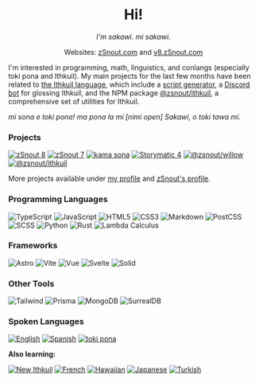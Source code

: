 <h1 align="center">Hi!</h1>

<p align="center"><em>I'm sakawi. mi sakawi.</em></p>

<p align="center">
  Websites: <a href="https://zsnout.com/">zSnout.com</a> and <a href="https://v8.zsnout.com/">v8.zSnout.com</a> <br />
</p>

I'm interested in programming, math, linguistics, and conlangs (especially toki pona and Ithkuil). My main projects for the last few months have been related to [the Ithkuil language](http://ithkuil.net), which include a [script generator](https://v8.zsnout.com/ithkuil/script), a [Discord bot](https://discord.gg/qpM7dYyz4Q) for glossing Ithkuil, and the NPM package [@zsnout/ithkuil](https://npmjs.com/package/@zsnout/ithkuil), a comprehensive set of utilities for Ithkuil.

_mi sona e toki pona! ma pona la mi \[nimi open\] Sakawi, o toki tawa mi._

### Projects

[![zSnout 8](https://img.shields.io/badge/zsnout_8-black?style=for-the-badge)](https://v8.zsnout.com/)
[![zSnout 7](https://img.shields.io/badge/zsnout_7-black?style=for-the-badge)](https://zsnout.com/)
[![kama sona](https://img.shields.io/badge/kama_sona-black?style=for-the-badge)](https://ks.zsnout.com/)
[![Storymatic 4](https://img.shields.io/badge/storymatic_4-black?style=for-the-badge)](https://storymatic.zsnout.com/)
[![@zsnout/willow](https://img.shields.io/badge/%40zsnout%2Fwillow-black?style=for-the-badge&icon=npm)](https://npmjs.com/package/@zsnout/willow)
[![@zsnout/ithkuil](https://img.shields.io/badge/%40zsnout%2Fithkuil-black?style=for-the-badge&icon=npm)](https://npmjs.org/package/@zsnout/ithkuil)

More projects available under [my profile](https://github.com/zsakowitz) and [zSnout's profile](https://github.com/zSnout).

### Programming Languages

![TypeScript](https://img.shields.io/badge/typescript-black?style=for-the-badge&logo=typescript)
![JavaScript](https://img.shields.io/badge/javascript-black?style=for-the-badge&logo=javascript)
![HTML5](https://img.shields.io/badge/html-black?style=for-the-badge&logo=html5)
![CSS3](https://img.shields.io/badge/css-black?style=for-the-badge&logo=css3)
![Markdown](https://img.shields.io/badge/markdown-black?style=for-the-badge&logo=markdown)
![PostCSS](https://img.shields.io/badge/postcss-black?style=for-the-badge&logo=postcss)
![SCSS](https://img.shields.io/badge/scss-black?style=for-the-badge&logo=sass)
![Python](https://img.shields.io/badge/python-black?style=for-the-badge&logo=python)
![Rust](https://img.shields.io/badge/rust-black?style=for-the-badge&logo=rust)
![Lambda Calculus](https://img.shields.io/badge/lambda_calculus-black?style=for-the-badge)

### Frameworks

![Astro](https://img.shields.io/badge/astro-black?style=for-the-badge&logo=astro)
![Vite](https://img.shields.io/badge/vite-black?style=for-the-badge&logo=vite)
![Vue](https://img.shields.io/badge/vue-black?style=for-the-badge&logo=vue.js)
![Svelte](https://img.shields.io/badge/svelte-black?style=for-the-badge&logo=svelte)
![Solid](https://img.shields.io/badge/solid-black?style=for-the-badge&logo=solid)

### Other Tools

![Tailwind](https://img.shields.io/badge/tailwind-black?style=for-the-badge&logo=tailwindcss)
![Prisma](https://img.shields.io/badge/prisma-black?style=for-the-badge&logo=prisma)
![MongoDB](https://img.shields.io/badge/mongodb-black?style=for-the-badge&logo=mongodb)
![SurrealDB](https://img.shields.io/badge/surrealdb-black?style=for-the-badge&logo=surrealdb)

### Spoken Languages

[![English](https://img.shields.io/badge/english-black?style=for-the-badge)](https://en.wikipedia.org/wiki/English_language)
[![Spanish](https://img.shields.io/badge/spanish-black?style=for-the-badge)](https://en.wikipedia.org/wiki/Spanish_language)
[![toki pona](https://img.shields.io/badge/toki_pona-black?style=for-the-badge)](http://tokipona.org/)

**Also learning:**

[![New Ithkuil](https://img.shields.io/badge/new_ithkuil-black?style=for-the-badge)](http://ithkuil.net/)
[![French](https://img.shields.io/badge/french-black?style=for-the-badge)](https://en.wikipedia.org/wiki/French_language)
[![Hawaiian](https://img.shields.io/badge/hawaiian-black?style=for-the-badge)](https://en.wikipedia.org/wiki/Hawaiian_language)
[![Japanese](https://img.shields.io/badge/japanese-black?style=for-the-badge)](https://en.wikipedia.org/wiki/Japanese_language)
[![Turkish](https://img.shields.io/badge/turkish-black?style=for-the-badge)](https://en.wikipedia.org/wiki/Turkish_language)
